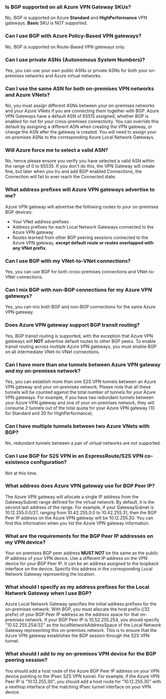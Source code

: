 ### Is BGP supported on all Azure VPN Gateway SKUs?

No, BGP is supported on Azure **Standard** and **HighPerformance** VPN gateways. **Basic** SKU is NOT supported.

### Can I use BGP with Azure Policy-Based VPN gateways?

No, BGP is supported on Route-Based VPN gateways only.

### Can I use private ASNs (Autonomous System Numbers)?

Yes, you can use your own public ASNs or private ASNs for both your on-premises networks and Azure virtual networks.

### Can I use the same ASN for both on-premises VPN networks and Azure VNets?

No, you must assign different ASNs between your on-premises networks and your Azure VNets if you are connecting them together with BGP. Azure VPN Gateways have a default ASN of 65515 assigned, whether BGP is enabled for not for your cross-premises connectivity. You can override this default by assigning a different ASN when creating the VPN gateway, or change the ASN after the gateway is created. You will need to assign your on-premises ASNs to the corresponding Azure Local Network Gateways.

### Will Azure force me to select a valid ASN?

No, hence please ensure you verify you have selected a valid ASN within the range of 0 to 65535. If you don't do this, the VPN Gateway will create fine, but later when you try and add BGP enabled Connections, the Connection will fail to ever reach the Connected state.

### What address prefixes will Azure VPN gateways advertise to me?

Azure VPN gateway will advertise the following routes to your on-premises BGP devices:

- Your VNet address prefixes
- Address prefixes for each Local Network Gateways connected to the Azure VPN gateway
- Routes learned from other BGP peering sessions connected to the Azure VPN gateway, **except default route or routes overlapped with any VNet prefix**.

### Can I use BGP with my VNet-to-VNet connections?

Yes, you can use BGP for both cross-premises connections and VNet-to-VNet connections.

### Can I mix BGP with non-BGP connections for my Azure VPN gateways?

Yes, you can mix both BGP and non-BGP connections for the same Azure VPN gateway.

### Does Azure VPN gateway support BGP transit routing?

Yes, BGP transit routing is supported, with the exception that Azure VPN gateways will **NOT** advertise default routes to other BGP peers. To enable transit routing across multiple Azure VPN gateways, you must enable BGP on all intermediate VNet-to-VNet connections.

### Can I have more than one tunnels between Azure VPN gateway and my on-premises network?

Yes, you can establish more than one S2S VPN tunnels between an Azure VPN gateway and your on-premises network. Please note that all these tunnels will be counted against the total number of tunnels for your Azure VPN gateways. For example, if you have two redundant tunnels between your Azure VPN gateway and one of your on-premises network, they will consume 2 tunnels out of the total quota for your Azure VPN gateway (10 for Standard and 30 for HighPerformance).

### Can I have multiple tunnels between two Azure VNets with BGP?

No, redundant tunnels between a pair of virtual networks are not supported.

### Can I use BGP for S2S VPN in an ExpressRoute/S2S VPN co-existence configuration?

Not at this time.

### What address does Azure VPN gateway use for BGP Peer IP?

The Azure VPN gateway will allocate a single IP address from the GatewaySubnet range defined for the virtual network. By default, it is the second last address of the range. For example, if your GatewaySubnet is 10.12.255.0.0/27, ranging from 10.42.255.0.0 to 10.42.255.31, then the BGP Peer IP address on the Azure VPN gateway will be 10.12.255.30. You can find this information when you list the Azure VPN gateway information.

### What are the requirements for the BGP Peer IP addresses on my VPN device?

Your on-premises BGP peer address **MUST NOT** be the same as the public IP address of your VPN device. Use a different IP address on the VPN device for your BGP Peer IP. It can be an address assigned to the loopback interface on the device. Specify this address in the corresponding Local Network Gateway representing the location.

### What should I specify as my address prefixes for the Local Network Gateway when I use BGP?

Azure Local Network Gateway specifies the initial address prefixes for the on-premises network. With BGP, you must allocate the host prefix (/32 prefix) of your BGP Peer IP address as the address space for that on-premises network. If your BGP Peer IP is 10.52.255.254, you should specify "10.52.255.254/32" as the localNetworkAddressSpace of the Local Network Gateway representing this on-premises network. This is to ensure that the Azure VPN gateway establishes the BGP session through the S2S VPN tunnel.

### What should I add to my on-premises VPN device for the BGP peering session?

You should add a host route of the Azure BGP Peer IP address on your VPN device pointing to the IPsec S2S VPN tunnel. For example, if the Azure VPN Peer IP is "10.12.255.30", you should add a host route for "10.12.255.30" with a nexthop interface of the matching IPsec tunnel interface on your VPN device.
